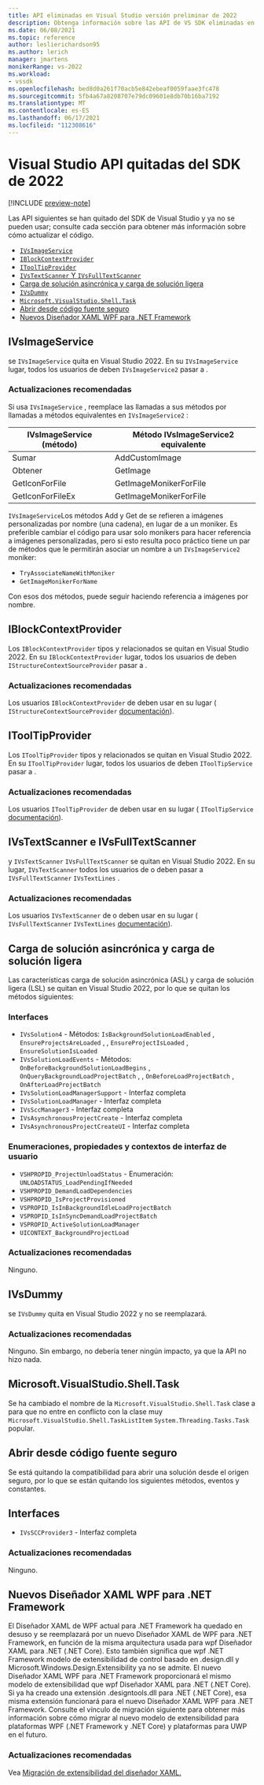 ```yaml
---
title: API eliminadas en Visual Studio versión preliminar de 2022
description: Obtenga información sobre las API de VS SDK eliminadas en Visual Studio 2022 Preview, para que los autores de extensiones actualicen sus extensiones para que funcionen con Visual Studio versión preliminar de 2022.
ms.date: 06/08/2021
ms.topic: reference
author: leslierichardson95
ms.author: lerich
manager: jmartens
monikerRange: vs-2022
ms.workload:
- vssdk
ms.openlocfilehash: bed8d0a261f70acb5e842ebeaf0059faae3fc478
ms.sourcegitcommit: 5fb4a67a8208707e79dc09601e8db70b16ba7192
ms.translationtype: MT
ms.contentlocale: es-ES
ms.lasthandoff: 06/17/2021
ms.locfileid: "112308616"
---
```

# <a name="visual-studio-2022-sdk-removed-apis"></a>Visual Studio API quitadas del SDK de 2022

[!INCLUDE [preview-note](../includes/preview-note.md)]

Las API siguientes se han quitado del SDK de Visual Studio y ya no se pueden usar; consulte cada sección para obtener más información sobre cómo actualizar el código.

* [`IVsImageService`](#ivsimageservice)
* [`IBlockContextProvider`](#iblockcontextprovider)
* [`IToolTipProvider`](#itooltipprovider)
* [`IVsTextScanner` Y `IVsFullTextScanner`](#ivstextscanner-and-ivsfulltextscanner)
* [Carga de solución asincrónica y carga de solución ligera](#asynchronous-solution-load-and-lightweight-solution-load)
* [`IVsDummy`](#ivsdummy)
* [`Microsoft.VisualStudio.Shell.Task`](#microsoftvisualstudioshelltask)
* [Abrir desde código fuente seguro](#open-from-source-safe)
* [Nuevos Diseñador XAML WPF para .NET Framework](#new-wpf-xaml-designer-for-net-framework)

## <a name="ivsimageservice"></a>IVsImageService

se `IVsImageService` quita en Visual Studio 2022. En su `IVsImageService` lugar, todos los usuarios de deben `IVsImageService2` pasar a .

### <a name="recommended-updates"></a>Actualizaciones recomendadas

Si usa `IVsImageService` , reemplace las llamadas a sus métodos por llamadas a métodos equivalentes en `IVsImageService2` :

| **IVsImageService (método)** | **Método IVsImageService2 equivalente** |
|----------------------------|----------------------------------------|
| Sumar                        | AddCustomImage                         |
| Obtener                        | GetImage                               |
| GetIconForFile             | GetImageMonikerForFile                 |
| GetIconForFileEx           | GetImageMonikerForFile                 |

`IVsImageService`Los métodos Add y Get de se refieren a imágenes personalizadas por nombre (una cadena), en lugar de a un moniker.  Es preferible cambiar el código para usar solo monikers para hacer referencia a imágenes personalizadas, pero si esto resulta poco práctico tiene un par de métodos que le permitirán asociar un nombre a un `IVsImageService2` moniker:

* `TryAssociateNameWithMoniker`
* `GetImageMonikerForName`

Con esos dos métodos, puede seguir haciendo referencia a imágenes por nombre.

## <a name="iblockcontextprovider"></a>IBlockContextProvider

Los `IBlockContextProvider` tipos y relacionados se quitan en Visual Studio 2022. En su `IBlockContextProvider` lugar, todos los usuarios de deben `IStructureContextSourceProvider` pasar a .

### <a name="recommended-updates"></a>Actualizaciones recomendadas

Los usuarios `IBlockContextProvider` de deben usar en su lugar ( `IStructureContextSourceProvider` [documentación](/dotnet/api/microsoft.visualstudio.text.adornments.istructurecontextsourceprovider)).

## <a name="itooltipprovider"></a>IToolTipProvider

Los `IToolTipProvider` tipos y relacionados se quitan en Visual Studio 2022. En su `IToolTipProvider` lugar, todos los usuarios de deben `IToolTipService` pasar a .

### <a name="recommended-updates"></a>Actualizaciones recomendadas

Los usuarios `IToolTipProvider` de deben usar en su lugar ( `IToolTipService` [documentación](/dotnet/api/microsoft.visualstudio.text.adornments.itooltipservice)).

## <a name="ivstextscanner-and-ivsfulltextscanner"></a>IVsTextScanner e IVsFullTextScanner

y `IVsTextScanner` `IVsFullTextScanner` se quitan en Visual Studio 2022. En su lugar, `IVsTextScanner` todos los usuarios de o deben pasar a `IVsFullTextScanner` `IVsTextLines` .

### <a name="recommended-updates"></a>Actualizaciones recomendadas

Los usuarios `IVsTextScanner` de o deben usar en su lugar ( `IVsFullTextScanner` `IVsTextLines` [documentación](/dotnet/apimicrosoft.visualstudio.textmanager.interop.ivstextlines.getlinetext)).

## <a name="asynchronous-solution-load-and-lightweight-solution-load"></a>Carga de solución asincrónica y carga de solución ligera

Las características carga de solución asincrónica (ASL) y carga de solución ligera (LSL) se quitan en Visual Studio 2022, por lo que se quitan los métodos siguientes:

### <a name="interfaces"></a>Interfaces

* `IVsSolution4` - Métodos: `IsBackgroundSolutionLoadEnabled` , `EnsureProjectsAreLoaded` , , `EnsureProjectIsLoaded` , `EnsureSolutionIsLoaded`
* `IVsSolutionLoadEvents` - Métodos: `OnBeforeBackgroundSolutionLoadBegins` , `OnQueryBackgroundLoadProjectBatch` , , `OnBeforeLoadProjectBatch` , `OnAfterLoadProjectBatch`
* `IVsSolutionLoadManagerSupport` - Interfaz completa
* `IVsSolutionLoadManager` - Interfaz completa
* `IVsSccManager3`  - Interfaz completa
* `IVsAsynchronousProjectCreate` - Interfaz completa
* `IVsAsynchronousProjectCreateUI` - Interfaz completa

### <a name="enums-properties-and-ui-contexts"></a>Enumeraciones, propiedades y contextos de interfaz de usuario

* `VSHPROPID_ProjectUnloadStatus` - Enumeración: `UNLOADSTATUS_LoadPendingIfNeeded`
* `VSHPROPID_DemandLoadDependencies`
* `VSHPROPID_IsProjectProvisioned`
* `VSPROPID_IsInBackgroundIdleLoadProjectBatch`
* `VSPROPID_IsInSyncDemandLoadProjectBatch`
* `VSPROPID_ActiveSolutionLoadManager`
* `UICONTEXT_BackgroundProjectLoad`

### <a name="recommended-updates"></a>Actualizaciones recomendadas

Ninguno.

## <a name="ivsdummy"></a>IVsDummy

se `IVsDummy` quita en Visual Studio 2022 y no se reemplazará. 

### <a name="recommended-updates"></a>Actualizaciones recomendadas

Ninguno. Sin embargo, no debería tener ningún impacto, ya que la API no hizo nada.

## <a name="microsoftvisualstudioshelltask"></a>Microsoft.VisualStudio.Shell.Task

Se ha cambiado el nombre de la `Microsoft.VisualStudio.Shell.Task` clase a para que no entre en conflicto con la clase muy `Microsoft.VisualStudio.Shell.TaskListItem` `System.Threading.Tasks.Task` popular.

## <a name="open-from-source-safe"></a>Abrir desde código fuente seguro

Se está quitando la compatibilidad para abrir una solución desde el origen seguro, por lo que se están quitando los siguientes métodos, eventos y constantes.

## <a name="interfaces"></a>Interfaces

* `IVsSCCProvider3` - Interfaz completa

### <a name="recommended-updates"></a>Actualizaciones recomendadas

Ninguno.

## <a name="new-wpf-xaml-designer-for-net-framework"></a>Nuevos Diseñador XAML WPF para .NET Framework

El Diseñador XAML de WPF actual para .NET Framework ha quedado en desuso y se reemplazará por un nuevo Diseñador XAML de WPF para .NET Framework, en función de la misma arquitectura usada para wpf Diseñador XAML para .NET (.NET Core). Esto también significa que wpf .NET Framework modelo de extensibilidad de control basado en .design.dll y Microsoft.Windows.Design.Extensibility ya no se admite. El nuevo Diseñador XAML WPF para .NET Framework proporcionará el mismo modelo de extensibilidad que wpf Diseñador XAML para .NET (.NET Core). Si ya ha creado una extensión .designtools.dll para .NET (.NET Core), esa misma extensión funcionará para el nuevo Diseñador XAML WPF para .NET Framework. Consulte el vínculo de migración siguiente para obtener más información sobre cómo migrar al nuevo modelo de extensibilidad para plataformas WPF (.NET Framework y .NET Core) y plataformas para UWP en el futuro. 

### <a name="recommended-updates"></a>Actualizaciones recomendadas

Vea [Migración de extensibilidad del diseñador XAML.](https://github.com/microsoft/xaml-designer-extensibility/blob/main/documents/xaml-designer-extensibility-migration.md)
